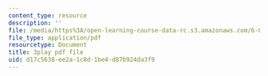 ```yaml
---
content_type: resource
description: ''
file: /media/https%3A/open-learning-course-data-rc.s3.amazonaws.com/6-004-computation-structures-spring-2017/d17c5638ee2a1c8d1be4d87b924da3f9_jsJ0nR38zvo.pdf
file_type: application/pdf
resourcetype: Document
title: 3play pdf file
uid: d17c5638-ee2a-1c8d-1be4-d87b924da3f9
---
```

